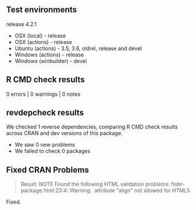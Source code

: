 ## Test environments

release 4.2.1

* OSX (local) - release
* OSX (actions) - release
* Ubuntu (actions) - 3.5, 3.6, oldrel, release and devel
* Windows (actions) - release
* Windows (winbuilder) - devel

## R CMD check results

0 errors | 0 warnings | 0 notes

## revdepcheck results

We checked 1 reverse dependencies, comparing R CMD check results across CRAN and dev versions of this package.

 * We saw 0 new problems
 * We failed to check 0 packages

## Fixed CRAN Problems

> Result: NOTE 
    Found the following HTML validation problems:
    flobr-package.html:23:4: Warning: <img> attribute "align" not allowed for HTML5 

Fixed.
